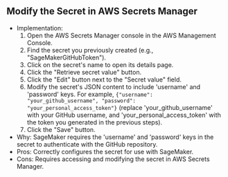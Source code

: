 ## Modify the Secret in AWS Secrets Manager

- Implementation:
  1. Open the AWS Secrets Manager console in the AWS Management Console.
  2. Find the secret you previously created (e.g., "SageMakerGitHubToken").
  3. Click on the secret's name to open its details page.
  4. Click the "Retrieve secret value" button.
  5. Click the "Edit" button next to the "Secret value" field.
  6. Modify the secret's JSON content to include 'username' and 'password' keys. For example, `{"username": "your_github_username", "password": "your_personal_access_token"}` (replace 'your_github_username' with your GitHub username, and 'your_personal_access_token' with the token you generated in the previous steps).
  7. Click the "Save" button.
- Why: SageMaker requires the 'username' and 'password' keys in the secret to authenticate with the GitHub repository.
- Pros: Correctly configures the secret for use with SageMaker.
- Cons: Requires accessing and modifying the secret in AWS Secrets Manager.
